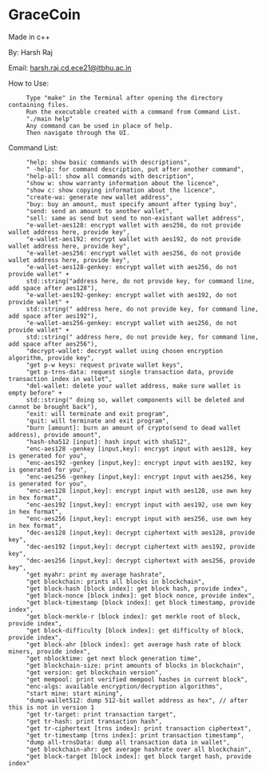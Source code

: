 # GraceCoin

Made in c++

By: Harsh Raj

Email: harsh.raj.cd.ece21@itbhu.ac.in

How to Use:
         
         Type "make" in the Terminal after opening the directory containing files.
         Run the executable created with a command from Command List.
         "./main help"
         Any command can be used in place of help.
         Then navigate through the UI.

Command List:

         "help: show basic commands with descriptions",
         " -help: for command description, put after another command",
         "help-all: show all commands with description",
         "show w: show warranty information about the licence",
         "show c: show copying information about the licence",
         "create-wa: generate new wallet address",
         "buy: buy an amount, must specify amount after typing buy",
         "send: send an amount to another wallet",
         "sell: same as send but send to non-existant wallet address",
         "e-wallet-aes128: encrypt wallet with aes256, do not provide wallet address here, provide key",
         "e-wallet-aes192: encrypt wallet with aes192, do not provide wallet address here, provide key",
         "e-wallet-aes256: encrypt wallet with aes256, do not provide wallet address here, provide key",
         "e-wallet-aes128-genkey: encrypt wallet with aes256, do not provide wallet" +
         std::string("address here, do not provide key, for command line, add space after aes128"),
         "e-wallet-aes192-genkey: encrypt wallet with aes192, do not provide wallet" +
         std::string(" address here, do not provide key, for command line, add space after aes192"),
         "e-wallet-aes256-genkey: encrypt wallet with aes256, do not provide wallet" +
         std::string(" address here, do not provide key, for command line, add space after aes256"),
         "decrypt-wallet: decrypt wallet using chosen encryption algorithm, provide key",
         "get p-w keys: request private wallet keys",
         "get p-trns-data: request single transaction data, provide transaction index in wallet",
         "del-wallet: delete your wallet address, make sure wallet is empty before" +
         std::string(" doing so, wallet components will be deleted and cannot be brought back"),
         "exit: will terminate and exit program",
         "quit: will terminate and exit program",
         "burn [amount]: burn an amount of crypto(send to dead wallet address), provide amount",
         "hash-sha512 [input]: hash input with sha512",
         "enc-aes128 -genkey [input,key]: encrypt input with aes128, key is generated for you",
         "enc-aes192 -genkey [input,key]: encrypt input with aes192, key is generated for you",
         "enc-aes256 -genkey [input,key]: encrypt input with aes256, key is generated for you",
         "enc-aes128 [input,key]: encrypt input with aes128, use own key in hex format",
         "enc-aes192 [input,key]: encrypt input with aes192, use own key in hex format",
         "enc-aes256 [input,key]: encrypt input with aes256, use own key in hex format",
         "dec-aes128 [input,key]: decrypt ciphertext with aes128, provide key",
         "dec-aes192 [input,key]: decrypt ciphertext with aes192, provide key",
         "dec-aes256 [input,key]: decrypt ciphertext with aes256, provide key",
         "get myahr: print my average hashrate",
         "get blockchain: prints all blocks in blockchain",
         "get block-hash [block index]: get block hash, provide index",
         "get block-nonce [block index]: get block nonce, provide index",
         "get block-timestamp [block index]: get block timestamp, provide index",
         "get block-merkle-r [block index]: get merkle root of block, provide index",
         "get block-difficulty [block index]: get difficulty of block, provide index",
         "get block-ahr [block index]: get average hash rate of block miners, provide index",
         "get nblocktime: get next block generation time",
         "get blockchain-size: print amounts of blocks in blockchain",
         "get version: get blockchain version",
         "get mempool: print verified mempool hashes in current block",
         "enc-algs: available encryption/decryption algorithms",
         "start mine: start mining",
         "dump-wallet512: dump 512-bit wallet address as hex", // after this is not in version 1
         "get tr-target: print transaction target",
         "get tr-hash: print transaction hash",
         "get tr-ciphertext [trns index]: print transaction ciphertext",
         "get tr-timestamp [trns index]: print transaction timestamp",
         "dump all-trnsData: dump all transaction data in wallet",
         "get blockchain-ahr: get average hashrate over all blockchain",
         "get block-target [block index]: get block target hash, provide index"

